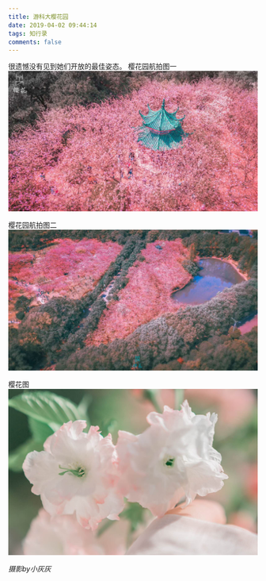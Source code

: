 ```yaml
---
title: 游科大樱花园
date: 2019-04-02 09:44:14
tags: 知行录
comments: false
---
```

很遗憾没有见到她们开放的最佳姿态。
樱花园航拍图一
![](<https://github.com/No-Sky/storage/raw/master/images/%E6%A8%B1%E8%8A%B1%E5%9B%AD%E8%88%AA%E6%8B%8D.jpg>)

樱花园航拍图二
![](<https://github.com/No-Sky/storage/raw/master/images/%E6%A8%B1%E8%8A%B1%E5%9B%AD%E8%88%AA%E6%8B%8D2.jpg>)

樱花图
![](<https://github.com/No-Sky/storage/raw/master/images/%E6%A8%B1%E8%8A%B1.jpg>)

*摄影by小灰灰*

